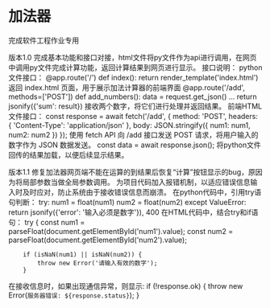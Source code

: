 # 加法器
完成软件工程作业专用

版本1.0
完成基本功能和接口对接，html文件将py文件作为api进行调用，在网页中调用py文件完成计算功能，返回计算结果到网页进行显示。
接口说明：
python文件接口：
@app.route('/')
def index():
    return render_template('index.html')
返回 index.html 页面，用于展示加法计算器的前端界面
@app.route('/add', methods=['POST'])
def add_numbers():
    data = request.get_json()
...
    return jsonify({'sum': result})
接收两个数字，将它们进行处理并返回结果。
前端HTML文件接口：
const response = await fetch('/add', {
                method: 'POST',
                headers: {
                    'Content-Type': 'application/json'
                },
                body: JSON.stringify({
                    num1: num1,
                    num2: num2
                })
            });
使用 fetch API 向 /add 接口发送 POST 请求，将用户输入的数字作为 JSON 数据发送。
const data = await response.json();
将python文件回传的结果加载，以便后续显示结果。

版本1.1
修复加法器网页端不能在运算的到结果后恢复“计算”按钮显示的bug，原因为将局部参数当做全局参数调用。
为项目代码加入报错机制，以适应错误信息输入时及时应对，防止系统由于接收错误信息而崩溃。
在python代码中，引用try语句判断：
 try:
        num1 = float(num1)
        num2 = float(num2)
    except ValueError:
        return jsonify({'error': '输入必须是数字'}), 400
在HTML代码中，结合try和if语句：
try {
        const num1 = parseFloat(document.getElementById('num1').value);
        const num2 = parseFloat(document.getElementById('num2').value);
        
        if (isNaN(num1) || isNaN(num2)) {
            throw new Error('请输入有效的数字');
        }

  在接收信息时，如果出现通信异常，则显示:
    if (!response.ok) {
            throw new Error(`服务器错误: ${response.status}`);
        }





